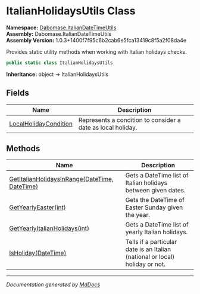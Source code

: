 ﻿<!--  
  <auto-generated>   
    The contents of this file were generated by a tool.  
    Changes to this file may be list if the file is regenerated  
  </auto-generated>   
-->

# ItalianHolidaysUtils Class

**Namespace:** [Dabomase.ItalianDateTimeUtils](../index.md)  
**Assembly:** Dabomase.ItalianDateTimeUtils  
**Assembly Version:** 1.0.3+1400f7f95c6b2cab6e5fca13419c8f5a2f08da4e

Provides static utility methods when working with Italian holidays checks.

```csharp
public static class ItalianHolidaysUtils
```

**Inheritance:** object → ItalianHolidaysUtils

## Fields

| Name                                                     | Description                                                 |
| -------------------------------------------------------- | ----------------------------------------------------------- |
| [LocalHolidayCondition](fields/LocalHolidayCondition.md) | Represents a condition to consider a date as local holiday. |

## Methods

| Name                                                                                  | Description                                                                  |
| ------------------------------------------------------------------------------------- | ---------------------------------------------------------------------------- |
| [GetItalianHolidaysInRange(DateTime, DateTime)](methods/GetItalianHolidaysInRange.md) | Gets a DateTime list of Italian holidays between given dates.                |
| [GetYearlyEaster(int)](methods/GetYearlyEaster.md)                                    | Gets the DateTime of Easter Sunday given the year.                           |
| [GetYearlyItalianHolidays(int)](methods/GetYearlyItalianHolidays.md)                  | Gets a DateTime list of yearly Italian holidays.                             |
| [IsHoliday(DateTime)](methods/IsHoliday.md)                                           | Tells if a particular date is an Italian (national or local) holiday or not. |

___

*Documentation generated by [MdDocs](https://github.com/ap0llo/mddocs)*

